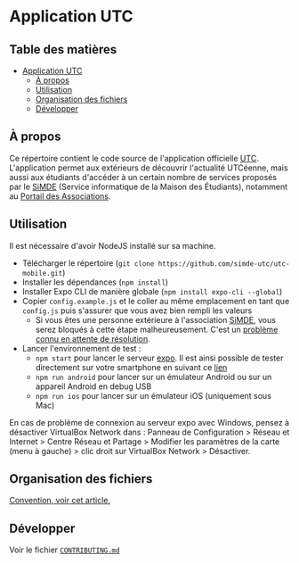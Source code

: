 # Application UTC

## Table des matières

- [Application UTC](#Application-UTC)
	- [À propos](#%C3%80-propos)
	- [Utilisation](#Utilisation)
	- [Organisation des fichiers](#Organisation-des-fichiers)
	- [Développer](#D%C3%A9velopper)

## À propos

Ce répertoire contient le code source de l'application officielle [UTC](https://www.utc.fr). L'application permet aux extérieurs de découvrir l'actualité UTCéenne, mais aussi aux étudiants d'accéder à un certain nombre de services proposés par le [SiMDE][link-simde] (Service informatique de la Maison des Étudiants), notamment au [Portail des Associations](https://assos.utc.fr).


## Utilisation

Il est nécessaire d'avoir NodeJS installé sur sa machine.
* Télécharger le répertoire (`git clone https://github.com/simde-utc/utc-mobile.git`)
* Installer les dépendances (`npm install`)
* Installer Expo CLI de manière globale (`npm install expo-cli --global`)
* Copier `config.example.js` et le coller au même emplacement en tant que `config.js` puis s'assurer que vous avez bien rempli les valeurs
  * Si vous êtes une personne extérieure à l'association [SiMDE][link-simde], vous serez bloqués à cette étape malheureusement. C'est un [problème connu en attente de résolution](https://github.com/simde-utc/utc-mobile/issues/66).
* Lancer l'environnement de test :
	* `npm start` pour lancer le serveur [expo](https://expo.io/tools). Il est ainsi possible de tester directement sur votre smartphone en suivant ce [lien](https://facebook.github.io/react-native/docs/getting-started.html#running-your-react-native-application)
	* `npm run android` pour lancer sur un émulateur Android ou sur un appareil Android en debug USB
	* `npm run ios` pour lancer sur un émulateur iOS (uniquement sous Mac)

En cas de problème de connexion au serveur expo avec Windows, pensez à désactiver VirtualBox Network dans : Panneau de Configuration > Réseau et Internet > Centre Réseau et Partage > Modifier les paramètres de la carte (menu à gauche) > clic droit sur VirtualBox Network > Désactiver.

## Organisation des fichiers

[Convention, voir cet article.](https://medium.com/@alexmngn/how-to-better-organize-your-react-applications-2fd3ea1920f1)

## Développer

Voir le fichier [`CONTRIBUTING.md`](CONTRIBUTING.md)

<!-- Links -->
[link-simde]: https://assos.utc.fr/simde "Association SiMDE"
